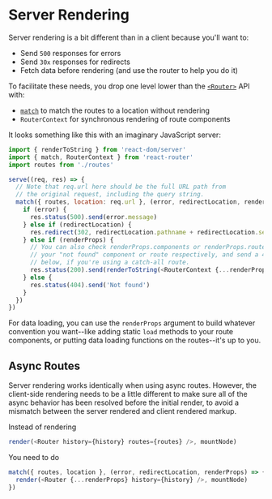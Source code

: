 # Server Rendering

Server rendering is a bit different than in a client because you'll want to:

- Send `500` responses for errors
- Send `30x` responses for redirects
- Fetch data before rendering (and use the router to help you do it)

To facilitate these needs, you drop one level lower than the [`<Router>`](/docs/API.md#Router) API with:  

- [`match`](/docs/API.md#match-routes-location-options--cb) to match the routes to a location without rendering
- `RouterContext` for synchronous rendering of route components

It looks something like this with an imaginary JavaScript server:

```js
import { renderToString } from 'react-dom/server'
import { match, RouterContext } from 'react-router'
import routes from './routes'

serve((req, res) => {
  // Note that req.url here should be the full URL path from
  // the original request, including the query string.
  match({ routes, location: req.url }, (error, redirectLocation, renderProps) => {
    if (error) {
      res.status(500).send(error.message)
    } else if (redirectLocation) {
      res.redirect(302, redirectLocation.pathname + redirectLocation.search)
    } else if (renderProps) {
      // You can also check renderProps.components or renderProps.routes for
      // your "not found" component or route respectively, and send a 404 as
      // below, if you're using a catch-all route.
      res.status(200).send(renderToString(<RouterContext {...renderProps} />))
    } else {
      res.status(404).send('Not found')
    }
  })
})
```

For data loading, you can use the `renderProps` argument to build whatever convention you want--like adding static `load` methods to your route components, or putting data loading functions on the routes--it's up to you.

## Async Routes

Server rendering works identically when using async routes. However, the client-side rendering needs to be a little different to make sure all of the async behavior has been resolved before the initial render, to avoid a mismatch between the server rendered and client rendered markup.

Instead of rendering

```js
render(<Router history={history} routes={routes} />, mountNode)
```

You need to do

```js
match({ routes, location }, (error, redirectLocation, renderProps) => {
  render(<Router {...renderProps} history={history} />, mountNode)
})
```
